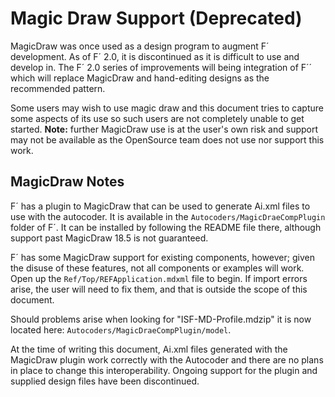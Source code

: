 # Magic Draw Support (Deprecated)

MagicDraw was once used as a design program to augment F´ development.  As of F´ 2.0, it is discontinued as it is
difficult to use and develop in.  The F´ 2.0 series of improvements will being integration of F´´ which will replace
MagicDraw and hand-editing designs as the recommended pattern.

Some users may wish to use magic draw and this document tries to capture some aspects of its use so such users are not
completely unable to get started. **Note:** further MagicDraw use is at the user's own risk and support may not be
available as the OpenSource team does not use nor support this work.

## MagicDraw Notes

F´ has a plugin to MagicDraw that can be used to generate Ai.xml files to use with the autocoder. It is available in the
`Autocoders/MagicDraeCompPlugin` folder of F´.  It can be installed by following the README file there, although support
past MagicDraw 18.5 is not guaranteed. 

F´ has some MagicDraw support for existing components, however; given the disuse of these features, not all components
or examples will work.  Open up the `Ref/Top/REFApplication.mdxml` file to begin. If import errors arise, the user will
need to fix them, and that is outside the scope of this document.

Should problems arise when looking for "ISF-MD-Profile.mdzip" it is now located here: `Autocoders/MagicDraeCompPlugin/model`.

At the time of writing this document, Ai.xml files generated with the MagicDraw plugin work correctly with the Autocoder
and there are no plans in place to change this interoperability.  Ongoing support for the plugin and supplied design
files have been discontinued.